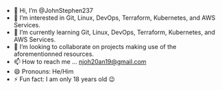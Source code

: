 - 👋 Hi, I’m @JohnStephen237
- 👀 I’m interested in Git, Linux, DevOps, Terraform, Kubernetes, and AWS Services.
- 🌱 I’m currently learning Git, Linux, DevOps, Terraform, Kubernetes, and AWS Services.
- 💞️ I’m looking to collaborate on projects making use of the aforementionned resources.
- 📫 How to reach me ... njoh20an19@gmail.com
- 😄 Pronouns: He/Him
- ⚡ Fun fact: I am only 18 years old 😉

<!---
JohnStephen237/JohnStephen237 is a ✨ special ✨ repository because its `README.md` (this file) appears on your GitHub profile.
You can click the Preview link to take a look at your changes.
--->
